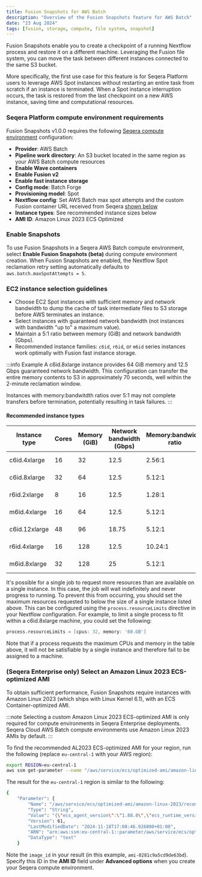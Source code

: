 ```yaml
---
title: Fusion Snapshots for AWS Batch
description: "Overview of the Fusion Snapshots feature for AWS Batch"
date: "23 Aug 2024"
tags: [fusion, storage, compute, file system, snapshot]
---
```


Fusion Snapshots enable you to create a checkpoint of a running Nextflow process and restore it on a different machine. Leveraging the Fusion file system, you can move the task between different instances connected to the same S3 bucket.

More specifically, the first use case for this feature is for Seqera Platform users to leverage AWS Spot instances without restarting an entire task from scratch if an instance is terminated. When a Spot instance interruption occurs, the task is restored from the last checkpoint on a new AWS instance, saving time and computational resources.

### Seqera Platform compute environment requirements

Fusion Snapshots v1.0.0 requires the following [Seqera compute environment](https://docs.seqera.io/platform-cloud/compute-envs/aws-batch) configuration:

- **Provider**: AWS Batch
- **Pipeline work directory**: An S3 bucket located in the same region as your AWS Batch compute resources
- **Enable Wave containers**
- **Enable Fusion v2**
- **Enable fast instance storage**
- **Config mode**: Batch Forge
- **Provisioning model**: Spot
- **Nextflow config**: Set AWS Batch max spot attempts and the custom Fusion container URL received from Seqera [shown below](#enable-snapshots-via-nextflow-config)
- **Instance types**: See recommended instance sizes below
- **AMI ID**: Amazon Linux 2023 ECS Optimized

### Enable Snapshots

To use Fusion Snapshots in a Seqera AWS Batch compute environment, select **Enable Fusion Snapshots (beta)** during compute environment creation. When Fusion Snapshots are enabled, the Nextflow Spot reclamation retry setting automatically defaults to `aws.batch.maxSpotAttempts = 5`.

### EC2 instance selection guidelines

- Choose EC2 Spot instances with sufficient memory and network bandwidth to dump the cache of task intermediate files to S3 storage before AWS terminates an instance.
- Select instances with guaranteed network bandwidth (not instances with bandwidth "up to" a maximum value).
- Maintain a 5:1 ratio between memory (GiB) and network bandwidth (Gbps).
- Recommended instance families: `c6id`, `r6id`, or `m6id` series instances work optimally with Fusion fast instance storage.

:::info Example
A c6id.8xlarge instance provides 64 GiB memory and 12.5 Gbps guaranteed network bandwidth. This configuration can transfer the entire memory contents to S3 in approximately 70 seconds, well within the 2-minute reclamation window.

Instances with memory:bandwitdth ratios over 5:1 may not complete transfers before termination, potentially resulting in task failures.
:::

#### Recommended instance types

| Instance type | Cores | Memory (GiB) | Network bandwidth (Gbps) | Memory:bandwidth ratio | Est. Snapshot time |
| ------------- | ----- | ------------ | ------------------------ | ---------------------- | ------------------ |
| c6id.4xlarge  | 16    | 32           | 12.5                     | 2.56:1                 | ~45 seconds        |
| c6id.8xlarge  | 32    | 64           | 12.5                     | 5.12:1                 | ~70 seconds        |
| r6id.2xlarge  | 8     | 16           | 12.5                     | 1.28:1                 | ~20 seconds        |
| m6id.4xlarge  | 16    | 64           | 12.5                     | 5.12:1                 | ~70 seconds        |
| c6id.12xlarge | 48    | 96           | 18.75                    | 5.12:1                 | ~70 seconds        |
| r6id.4xlarge  | 16    | 128          | 12.5                     | 10.24:1                | ~105 seconds       |
| m6id.8xlarge  | 32    | 128          | 25                       | 5.12:1                 | ~70 seconds        |

It's possible for a single job to request more resources than are available on a single instance. In this case, the job will wait indefinitely and never progress to running. To prevent this from occurring, you should set the maximum resources requested to below the size of a single instance listed above. This can be configured using the `process.resourceLimits` directive in your Nextflow configuration. For example, to limit a single process to fit within a c6id.8xlarge machine, you could set the following:

```groovy
process.resourceLimits = [cpus: 32, memory: '60.GB']
```

Note that if a process requests the maximum CPUs and memory in the table above, it will not be satisfiable by a single instance and therefore fail to be assigned to a machine.

### (Seqera Enterprise only) Select an Amazon Linux 2023 ECS-optimized AMI

To obtain sufficient performance, Fusion Snapshots require instances with Amazon Linux 2023 (which ships with Linux Kernel 6.1), with an ECS Container-optimized AMI.

:::note
Selecting a custom Amazon Linux 2023 ECS-optimized AMI is only required for compute environments in Seqera Enterprise deployments. Seqera Cloud AWS Batch compute environments use Amazon Linux 2023 AMIs by default.
:::

To find the recommended AL2023 ECS-optimized AMI for your region, run the following (replace `eu-central-1` with your AWS region):

```bash
export REGION=eu-central-1
aws ssm get-parameter --name "/aws/service/ecs/optimized-ami/amazon-linux-2023/recommended" --region $REGION
```

The result for the `eu-central-1` region is similar to the following:

```bash
{
    "Parameter": {
        "Name": "/aws/service/ecs/optimized-ami/amazon-linux-2023/recommended",
        "Type": "String",
        "Value": "{\"ecs_agent_version\":\"1.88.0\",\"ecs_runtime_version\":\"Docker version 25.0.6\",\"image_id\":\"ami-0281c9a5cd9de63bd\",\"image_name\":\"al2023-ami-ecs-hvm-2023.0.20241115-kernel-6.1-x86_64\",\"image_version\":\"2023.0.20241115\",\"os\":\"Amazon Linux 2023\",\"schema_version\":1,\"source_image_name\":\"al2023-ami-minimal-2023.6.20241111.0-kernel-6.1-x86_64\"}",
        "Version": 61,
        "LastModifiedDate": "2024-11-18T17:08:46.926000+01:00",
        "ARN": "arn:aws:ssm:eu-central-1::parameter/aws/service/ecs/optimized-ami/amazon-linux-2023/recommended",
        "DataType": "text"
    }
```

Note the `image_id` in your result (in this example, `ami-0281c9a5cd9de63bd`). Specify this ID in the **AMI ID** field under **Advanced options** when you create your Seqera compute environment.
